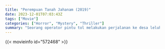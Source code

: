 ```yaml
---
title: "Perempuan Tanah Jahanam (2019)"
date: 2023-12-01T07:03:43Z
tags: ["Movie"]
categories: ["Horror", "Mystery", "Thriller"]
summary: "Seorang operator pintu tol melakukan perjalanan ke desa leluhurnya dengan harapan bisa mendapatkan warisan - sampai dia menemukan kebenaran yang meresahkan tentang masa lalunya."
---
```


<mux-player stream-type="on-demand"
src="https://kp3d-my.sharepoint.com/personal/ryoo_kp3d_onmicrosoft_com/_layouts/15/download.aspx?share=Ed4seVS13s5LhuOJMM0yX3ABUC47Dzz7yfiG6jC4j7Qlxw" prefer-playback="mse" controls>

</mux-player>


{{< movieinfo id="572468" >}}

<script src="https://cdn.jsdelivr.net/npm/@mux/mux-player"></script>

 <script type="application/ld+json ">
{
"@context": "https://schema.org/",
"@type": "VideoObject",
"name": "Perempuan Tanah Jahanam (2019)",
"contentUrl": "https://stream.mux.com/2zfzfUaeaYQj4QqHecjfaQwFuzvK9Y2sZEl02DZa5A8g.m3u8",
"thumbnailUrl": "https://www.themoviedb.org/t/p/original/ueXLdNYmVafptxEGUhBPNm9gJtZ.jpg?width=314&fit_mode=preserve&time=25",
"uploadDate": "2023-12-01T07:03:43Z",
}

</script>